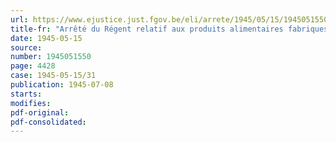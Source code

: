 ```yaml
---
url: https://www.ejustice.just.fgov.be/eli/arrete/1945/05/15/1945051550/justel
title-fr: "Arrêté du Régent relatif aux produits alimentaires fabriques ou préparés au moyen de fruits ou de substances végétales et aux produits alimentaires analogues"
date: 1945-05-15
source:
number: 1945051550
page: 4428
case: 1945-05-15/31
publication: 1945-07-08
starts:
modifies:
pdf-original:
pdf-consolidated:
---
```


